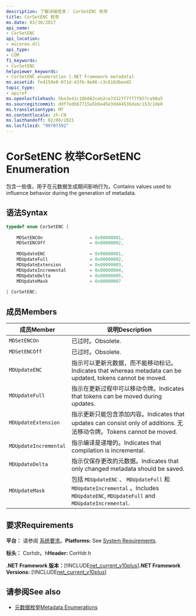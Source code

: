 ```yaml
---
description: 了解详细信息： CorSetENC 枚举
title: CorSetENC 枚举
ms.date: 03/30/2017
api_name:
- CorSetENC
api_location:
- mscoree.dll
api_type:
- COM
f1_keywords:
- CorSetENC
helpviewer_keywords:
- CorSetENC enumeration [.NET Framework metadata]
ms.assetid: fe4150e8-071d-43fb-8e06-c3c616dbeed2
topic_type:
- apiref
ms.openlocfilehash: 5ba3e41c10b082ceb2ce7d327f7ff7f857ca98a5
ms.sourcegitcommit: ddf7edb67715a5b9a45e3dd44536dabc153c1de0
ms.translationtype: MT
ms.contentlocale: zh-CN
ms.lasthandoff: 02/06/2021
ms.locfileid: "99707392"
---
```

# <a name="corsetenc-enumeration"></a><span data-ttu-id="efab9-103">CorSetENC 枚举</span><span class="sxs-lookup"><span data-stu-id="efab9-103">CorSetENC Enumeration</span></span>

<span data-ttu-id="efab9-104">包含一些值，用于在元数据生成期间影响行为。</span><span class="sxs-lookup"><span data-stu-id="efab9-104">Contains values used to influence behavior during the generation of metadata.</span></span>  
  
## <a name="syntax"></a><span data-ttu-id="efab9-105">语法</span><span class="sxs-lookup"><span data-stu-id="efab9-105">Syntax</span></span>  
  
```cpp  
typedef enum CorSetENC {  
  
    MDSetENCOn                  = 0x00000001,  
    MDSetENCOff                 = 0x00000002,  
  
    MDUpdateENC                 = 0x00000001,  
    MDUpdateFull                = 0x00000002,  
    MDUpdateExtension           = 0x00000003,  
    MDUpdateIncremental         = 0x00000004,  
    MDUpdateDelta               = 0x00000005,  
    MDUpdateMask                = 0x00000007  
  
} CorSetENC;  
```  
  
## <a name="members"></a><span data-ttu-id="efab9-106">成员</span><span class="sxs-lookup"><span data-stu-id="efab9-106">Members</span></span>  
  
|<span data-ttu-id="efab9-107">成员</span><span class="sxs-lookup"><span data-stu-id="efab9-107">Member</span></span>|<span data-ttu-id="efab9-108">说明</span><span class="sxs-lookup"><span data-stu-id="efab9-108">Description</span></span>|  
|------------|-----------------|  
|`MDSetENCOn`|<span data-ttu-id="efab9-109">已过时。</span><span class="sxs-lookup"><span data-stu-id="efab9-109">Obsolete.</span></span>|  
|`MDSetENCOff`|<span data-ttu-id="efab9-110">已过时。</span><span class="sxs-lookup"><span data-stu-id="efab9-110">Obsolete.</span></span>|  
|`MDUpdateENC`|<span data-ttu-id="efab9-111">指示可以更新元数据，而不能移动标记。</span><span class="sxs-lookup"><span data-stu-id="efab9-111">Indicates that whereas metadata can be updated, tokens cannot be moved.</span></span>|  
|`MDUpdateFull`|<span data-ttu-id="efab9-112">指示在更新过程中可以移动令牌。</span><span class="sxs-lookup"><span data-stu-id="efab9-112">Indicates that tokens can be moved during updates.</span></span>|  
|`MDUpdateExtension`|<span data-ttu-id="efab9-113">指示更新只能包含添加内容。</span><span class="sxs-lookup"><span data-stu-id="efab9-113">Indicates that updates can consist only of additions.</span></span> <span data-ttu-id="efab9-114">无法移动令牌。</span><span class="sxs-lookup"><span data-stu-id="efab9-114">Tokens cannot be moved.</span></span>|  
|`MDUpdateIncremental`|<span data-ttu-id="efab9-115">指示编译是递增的。</span><span class="sxs-lookup"><span data-stu-id="efab9-115">Indicates that compilation is incremental.</span></span>|  
|`MDUpdateDelta`|<span data-ttu-id="efab9-116">指示仅保存更改的元数据。</span><span class="sxs-lookup"><span data-stu-id="efab9-116">Indicates that only changed metadata should be saved.</span></span>|  
|`MDUpdateMask`|<span data-ttu-id="efab9-117">包括 `MDUpdateENC` 、 `MDUpdateFull` 和 `MDUpdateIncremental` 。</span><span class="sxs-lookup"><span data-stu-id="efab9-117">Includes `MDUpdateENC`, `MDUpdateFull` and `MDUpdateIncremental`.</span></span>|  
  
## <a name="requirements"></a><span data-ttu-id="efab9-118">要求</span><span class="sxs-lookup"><span data-stu-id="efab9-118">Requirements</span></span>  

 <span data-ttu-id="efab9-119">**平台：** 请参阅 [系统要求](../../get-started/system-requirements.md)。</span><span class="sxs-lookup"><span data-stu-id="efab9-119">**Platforms:** See [System Requirements](../../get-started/system-requirements.md).</span></span>  
  
 <span data-ttu-id="efab9-120">**标头：** Corhdr。h</span><span class="sxs-lookup"><span data-stu-id="efab9-120">**Header:** CorHdr.h</span></span>  
  
 <span data-ttu-id="efab9-121">**.NET Framework 版本：**[!INCLUDE[net_current_v10plus](../../../../includes/net-current-v10plus-md.md)]</span><span class="sxs-lookup"><span data-stu-id="efab9-121">**.NET Framework Versions:** [!INCLUDE[net_current_v10plus](../../../../includes/net-current-v10plus-md.md)]</span></span>  
  
## <a name="see-also"></a><span data-ttu-id="efab9-122">请参阅</span><span class="sxs-lookup"><span data-stu-id="efab9-122">See also</span></span>

- [<span data-ttu-id="efab9-123">元数据枚举</span><span class="sxs-lookup"><span data-stu-id="efab9-123">Metadata Enumerations</span></span>](metadata-enumerations.md)
